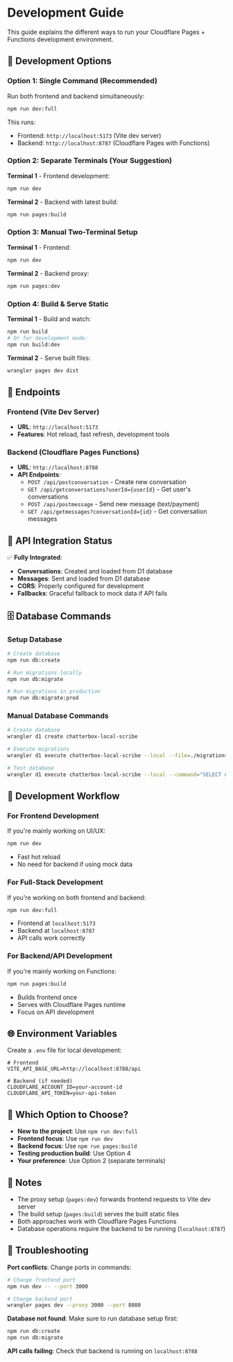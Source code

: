 # Development Guide

This guide explains the different ways to run your Cloudflare Pages + Functions development environment.

## 🚀 Development Options

### Option 1: Single Command (Recommended)
Run both frontend and backend simultaneously:
```bash
npm run dev:full
```
This runs:
- Frontend: `http://localhost:5173` (Vite dev server)
- Backend: `http://localhost:8787` (Cloudflare Pages with Functions)

### Option 2: Separate Terminals (Your Suggestion)
**Terminal 1** - Frontend development:
```bash
npm run dev
```

**Terminal 2** - Backend with latest build:
```bash
npm run pages:build
```

### Option 3: Manual Two-Terminal Setup
**Terminal 1** - Frontend:
```bash
npm run dev
```

**Terminal 2** - Backend proxy:
```bash
npm run pages:dev
```

### Option 4: Build & Serve Static
**Terminal 1** - Build and watch:
```bash
npm run build
# Or for development mode:
npm run build:dev
```

**Terminal 2** - Serve built files:
```bash
wrangler pages dev dist
```

## 📡 Endpoints

### Frontend (Vite Dev Server)
- **URL**: `http://localhost:5173`
- **Features**: Hot reload, fast refresh, development tools

### Backend (Cloudflare Pages Functions)
- **URL**: `http://localhost:8788`
- **API Endpoints**:
  - `POST /api/postconversation` - Create new conversation
  - `GET /api/getconversations?userId={userId}` - Get user's conversations
  - `POST /api/postmessage` - Send new message (text/payment)
  - `GET /api/getmessages?conversationId={id}` - Get conversation messages

## 🔄 API Integration Status

✅ **Fully Integrated**:
- **Conversations**: Created and loaded from D1 database
- **Messages**: Sent and loaded from D1 database  
- **CORS**: Properly configured for development
- **Fallbacks**: Graceful fallback to mock data if API fails

## 🗄️ Database Commands

### Setup Database
```bash
# Create database
npm run db:create

# Run migrations locally
npm run db:migrate

# Run migrations in production
npm run db:migrate:prod
```

### Manual Database Commands
```bash
# Create database
wrangler d1 create chatterbox-local-scribe

# Execute migrations
wrangler d1 execute chatterbox-local-scribe --local --file=./migrations/0001_initial.sql

# Test database
wrangler d1 execute chatterbox-local-scribe --local --command="SELECT name FROM sqlite_master WHERE type='table';"
```

## 🔧 Development Workflow

### For Frontend Development
If you're mainly working on UI/UX:
```bash
npm run dev
```
- Fast hot reload
- No need for backend if using mock data

### For Full-Stack Development
If you're working on both frontend and backend:
```bash
npm run dev:full
```
- Frontend at `localhost:5173`
- Backend at `localhost:8787`
- API calls work correctly

### For Backend/API Development
If you're mainly working on Functions:
```bash
npm run pages:build
```
- Builds frontend once
- Serves with Cloudflare Pages runtime
- Focus on API development

## 🌐 Environment Variables

Create a `.env` file for local development:
```env
# Frontend
VITE_API_BASE_URL=http://localhost:8788/api

# Backend (if needed)
CLOUDFLARE_ACCOUNT_ID=your-account-id
CLOUDFLARE_API_TOKEN=your-api-token
```

## 🎯 Which Option to Choose?

- **New to the project**: Use `npm run dev:full`
- **Frontend focus**: Use `npm run dev`
- **Backend focus**: Use `npm run pages:build`
- **Testing production build**: Use Option 4
- **Your preference**: Use Option 2 (separate terminals)

## 📝 Notes

- The proxy setup (`pages:dev`) forwards frontend requests to Vite dev server
- The build setup (`pages:build`) serves the built static files
- Both approaches work with Cloudflare Pages Functions
- Database operations require the backend to be running (`localhost:8787`)

## 🐛 Troubleshooting

**Port conflicts**: Change ports in commands:
```bash
# Change frontend port
npm run dev -- --port 3000

# Change backend port
wrangler pages dev --proxy 3000 --port 8080
```

**Database not found**: Make sure to run database setup first:
```bash
npm run db:create
npm run db:migrate
```

**API calls failing**: Check that backend is running on `localhost:8788` 